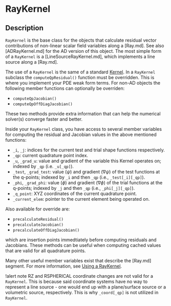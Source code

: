 # RayKernel

## Description

`RayKernel` is the base class for the objects that calculate residual vector contributions of non-linear scalar field variables along a [Ray.md]. See also [ADRayKernel.md] for the AD version of this object. The most simple form of a `RayKernel` is a [LineSourceRayKernel.md], which implements a line source along a [Ray.md]. 

The use of a `RayKernel` is the same of a standard [Kernel](framework:Kernels/index.md). In a `RayKernel` subclass the `computeQpResidual()` function must be overridden. This is where you implement your PDE weak form terms. For non-AD objects the following member functions can optionally be overriden:

- `computeQpJacobian()`
- `computeQpOffDiagJacobian()`

These two methods provide extra information that can help the numerical solver(s) converge faster and better.

Inside your `RayKernel` class, you have access to several member variables for computing the residual and Jacobian values in the above mentioned functions:

- `_i`, `_j`: indices for the current test and trial shape functions respectively.
- `_qp`: current quadrature point index.
- `_u`, `_grad_u`: value and gradient of the variable this Kernel operates on;
  indexed by `_qp` (i.e. `_u[_qp]`).
- `_test`, `_grad_test`: value ($\psi$) and gradient ($\nabla \psi$) of the
  test functions at the q-points; indexed by `_i` and then `_qp` (i.e., `_test[_i][_qp]`).
- `_phi`, `_grad_phi`: value ($\phi$) and gradient ($\nabla \phi$) of the
    trial functions at the q-points; indexed by `_j` and then `_qp` (i.e., `_phi[_j][_qp]`).
- `_q_point`: XYZ coordinates of the current quadrature point.
- `_current_elem`: pointer to the current element being operated on.

Also available for override are:

- `precalculateResidual()`
- `precalculateJacobian()`
- `precalculateOffDiagJacobian()`

which are insertion points immedtiately before computing residuals and Jacobians. These methods can be useful when computing cached values that are valid for all quadrature points.

Many other useful member variables exist that describe the [Ray.md] segment. For more information, see [Using a RayKernel](syntax/RayKernels/index.md#using-a-raykernel).

!alert note
RZ and RSPHERICAL coordinate changes are not valid for a `RayKernel`. This is because said coordinate systems have no way to represent a line source - one would end up with a plane/surface source or a volumetric source, respectively. This is why `_coord[_qp]` is not utilized in `RayKernel`.
